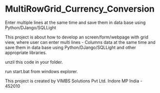 # MultiRowGrid_Currency_Conversion
Enter multiple lines at the same time and save them in data base using Python/DJango/SQLLight

This project is about how to develop an screen/form/webpage with grid view, where user can enter multi lines - Columns data at the same time and save them in data base using Python/DJango/SQLLight and other appropriate libraries.

unzil this code in your folder. 

run start.bat from windows explorer.

This project is created by VIMBS Solutions Pvt Ltd. Indore MP India - 452010
